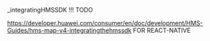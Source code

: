 _integratingHMSSDK !!! TODO


https://developer.huawei.com/consumer/en/doc/development/HMS-Guides/hms-map-v4-integratingthehmssdk FOR REACT-NATIVE